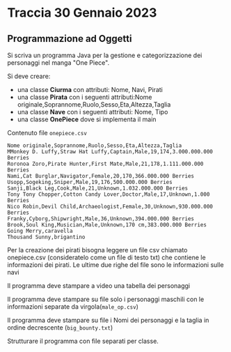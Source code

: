 # Traccia 30 Gennaio 2023

## Programmazione ad Oggetti

Si scriva un programma Java per la gestione e categorizzazione dei personaggi nel manga "One Piece".

Si deve creare:

- una classe **Ciurma** con attributi: Nome, Navi, Pirati
- una classe **Pirata** con i seguenti attributi:Nome originale,Soprannome,Ruolo,Sesso,Eta,Altezza,Taglia
- una classe **Nave** con i seguenti attributi: Nome, Tipo
- una classe **OnePiece** dove si implementa il main

Contenuto file `onepiece.csv`

```csv
Nome originale,Soprannome,Ruolo,Sesso,Eta,Altezza,Taglia
MMonkey D. Luffy,Straw Hat Luffy,Captain,Male,19,174,3.000.000.000 Berries
Roronoa Zoro,Pirate Hunter,First Mate,Male,21,178,1.111.000.000 Berries
Nami,Cat Burglar,Navigator,Female,20,170,366.000.000 Berries
Usopp,Sogeking,Sniper,Male,19,176,500.000.000 Berries
Sanji,Black Leg,Cook,Male,21,Unknown,1.032.000.000 Berries
Tony Tony Chopper,Cotton Candy Lover,Doctor,Male,17,Unknown,1.000 Berries
Nico Robin,Devil Child,Archaeologist,Female,30,Unknown,930.000.000 Berries
Franky,Cyborg,Shipwright,Male,36,Unknown,394.000.000 Berries
Brook,Soul King,Musician,Male,Unknown,170 cm,383.000.000 Berries
Going Merry,caravella
Thousand Sunny,brigantino
```

Per la creazione dei pirati bisogna leggere un file csv chiamato onepiece.csv (consideratelo come un file di testo txt) che contiene le informazioni dei pirati. Le ultime due righe del file sono le informazioni sulle navi

Il programma deve stampare a video una tabella dei personaggi

Il programma deve stampare su file solo i personaggi maschili con le informazioni separate da virgola(`male_op.csv`)

Il programma deve stampare su file i Nomi dei personaggi e la taglia in ordine decrescente (`big_bounty.txt`)

Strutturare il programma con file separati per classe.
